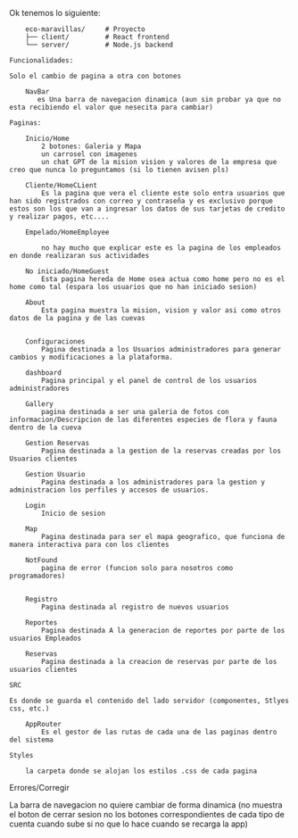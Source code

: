 Ok tenemos lo siguiente:

        eco-maravillas/     # Proyecto
        ├── client/         # React frontend
        └── server/         # Node.js backend

    Funcionalidades:

    Solo el cambio de pagina a otra con botones
        
        NavBar
           es Una barra de navegacion dinamica (aun sin probar ya que no esta recibiendo el valor que nesecita para cambiar)

    Paginas:
    
        Inicio/Home
            2 botones: Galeria y Mapa
            un carrosel con imagenes
            un chat GPT de la mision vision y valores de la empresa que creo que nunca lo preguntamos (si lo tienen avisen pls)

        Cliente/HomeCLient
            Es la pagina que vera el cliente este solo entra usuarios que han sido registrados con correo y contraseña y es exclusivo porque estos son los que van a ingresar los datos de sus tarjetas de credito y realizar pagos, etc....

        Empelado/HomeEmployee

            no hay mucho que explicar este es la pagina de los empleados en donde realizaran sus actividades

        No iniciado/HomeGuest
            Esta pagina hereda de Home osea actua como home pero no es el home como tal (espara los usuarios que no han iniciado sesion)

        About
            Esta pagina muestra la mision, vision y valor asi como otros datos de la pagina y de las cuevas


        Configuraciones
            Pagina destinada a los Usuarios administradores para generar cambios y modificaciones a la plataforma.

        dashboard
            Pagina principal y el panel de control de los usuarios administradores

        Gallery
            pagina destinada a ser una galeria de fotos con informacion/Descripcion de las diferentes especies de flora y fauna dentro de la cueva

        Gestion Reservas
            Pagina destinada a la gestion de la reservas creadas por los Usuarios clientes

        Gestion Usuario
            Pagina destinada a los administradores para la gestion y administracion los perfiles y accesos de usuarios.

        Login
            Inicio de sesion

        Map
            Pagina destinada para ser el mapa geografico, que funciona de manera interactiva para con los clientes

        NotFound
            pagina de error (funcion solo para nosotros como programadores)


        Registro 
            Pagina destinada al registro de nuevos usuarios

        Reportes
            Pagina destinada A la generacion de reportes por parte de los usuarios Empleados
        
        Reservas
            Pagina destinada a la creacion de reservas por parte de los usuarios clientes

    SRC

    Es donde se guarda el contenido del lado servidor (componentes, Stlyes css, etc.)

        AppRouter
            Es el gestor de las rutas de cada una de las paginas dentro del sistema

    Styles

        la carpeta donde se alojan los estilos .css de cada pagina

    







Errores/Corregir

La barra de navegacion no quiere cambiar de forma dinamica (no muestra el boton de cerrar sesion no los botones correspondientes de cada tipo de cuenta cuando sube si no que lo hace cuando se recarga la app)
